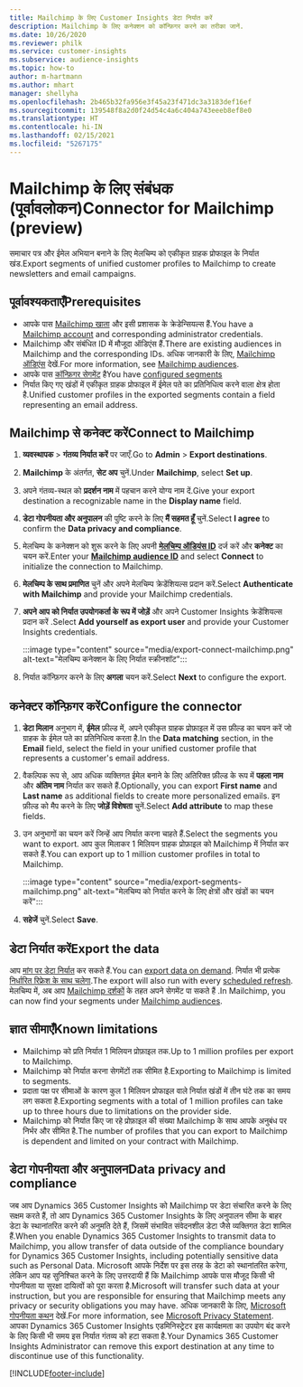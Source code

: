 ```yaml
---
title: Mailchimp के लिए Customer Insights डेटा निर्यात करें
description: Mailchimp के लिए कनेक्शन को कॉन्फ़िगर करने का तरीका जानें.
ms.date: 10/26/2020
ms.reviewer: philk
ms.service: customer-insights
ms.subservice: audience-insights
ms.topic: how-to
author: m-hartmann
ms.author: mhart
manager: shellyha
ms.openlocfilehash: 2b465b32fa956e3f45a23f471dc3a3183def16ef
ms.sourcegitcommit: 139548f8a2d0f24d54c4a6c404a743eeeb8ef8e0
ms.translationtype: HT
ms.contentlocale: hi-IN
ms.lasthandoff: 02/15/2021
ms.locfileid: "5267175"
---
```

# <a name="connector-for-mailchimp-preview"></a><span data-ttu-id="d9654-103">Mailchimp के लिए संबंधक (पूर्वावलोकन)</span><span class="sxs-lookup"><span data-stu-id="d9654-103">Connector for Mailchimp (preview)</span></span>

<span data-ttu-id="d9654-104">समाचार पत्र और ईमेल अभियान बनाने के लिए मेलचिम्प को एकीकृत ग्राहक प्रोफाइल के निर्यात खंड.</span><span class="sxs-lookup"><span data-stu-id="d9654-104">Export segments of unified customer profiles to Mailchimp to create newsletters and email campaigns.</span></span>

## <a name="prerequisites"></a><span data-ttu-id="d9654-105">पूर्वावश्यकताएँ</span><span class="sxs-lookup"><span data-stu-id="d9654-105">Prerequisites</span></span>

-   <span data-ttu-id="d9654-106">आपके पास [Mailchimp खाता](https://mailchimp.com/) और इसी प्रशासक के क्रेडेन्सियल्स हैं.</span><span class="sxs-lookup"><span data-stu-id="d9654-106">You have a [Mailchimp account](https://mailchimp.com/) and corresponding administrator credentials.</span></span>
-   <span data-ttu-id="d9654-107">Mailchimp और संबंधित ID में मौजूदा ऑडिएंस हैं.</span><span class="sxs-lookup"><span data-stu-id="d9654-107">There are existing audiences in Mailchimp and the corresponding IDs.</span></span> <span data-ttu-id="d9654-108">अधिक जानकारी के लिए, [Mailchimp ऑडिएंस](https://mailchimp.com/help/create-audience/) देखें.</span><span class="sxs-lookup"><span data-stu-id="d9654-108">For more information, see [Mailchimp audiences](https://mailchimp.com/help/create-audience/).</span></span>
-   <span data-ttu-id="d9654-109">आपके पास [कॉन्फ़िगर सेगमेंट](segments.md) है</span><span class="sxs-lookup"><span data-stu-id="d9654-109">You have [configured segments](segments.md)</span></span>
-   <span data-ttu-id="d9654-110">निर्यात किए गए खंडों में एकीकृत ग्राहक प्रोफाइल में ईमेल पते का प्रतिनिधित्व करने वाला क्षेत्र होता है.</span><span class="sxs-lookup"><span data-stu-id="d9654-110">Unified customer profiles in the exported segments contain a field representing an email address.</span></span>

## <a name="connect-to-mailchimp"></a><span data-ttu-id="d9654-111">Mailchimp से कनेक्ट करें</span><span class="sxs-lookup"><span data-stu-id="d9654-111">Connect to Mailchimp</span></span>

1. <span data-ttu-id="d9654-112">**व्यवस्थापक** > **गंतव्य निर्यात करें** पर जाएँ.</span><span class="sxs-lookup"><span data-stu-id="d9654-112">Go to **Admin** > **Export destinations**.</span></span>

1. <span data-ttu-id="d9654-113">**Mailchimp** के अंतर्गत, **सेट अप** चुनें.</span><span class="sxs-lookup"><span data-stu-id="d9654-113">Under **Mailchimp**, select **Set up**.</span></span>

1. <span data-ttu-id="d9654-114">अपने गंतव्य-स्थल को **प्रदर्शन नाम** में पहचान करने योग्य नाम दें.</span><span class="sxs-lookup"><span data-stu-id="d9654-114">Give your export destination a recognizable name in the **Display name** field.</span></span>

1. <span data-ttu-id="d9654-115">**डेटा गोपनीयता और अनुपालन** की पुष्टि करने के लिए **मैं सहमत हूँ** चुनें.</span><span class="sxs-lookup"><span data-stu-id="d9654-115">Select **I agree** to confirm the **Data privacy and compliance**.</span></span>

1. <span data-ttu-id="d9654-116">मेलचिम्प के कनेक्शन को शुरू करने के लिए अपनी **[मेलचिम्प ऑडियंस ID](https://mailchimp.com/help/find-audience-id/)** दर्ज करें और **कनेक्ट** का चयन करें.</span><span class="sxs-lookup"><span data-stu-id="d9654-116">Enter your **[Mailchimp audience ID](https://mailchimp.com/help/find-audience-id/)** and select **Connect** to initialize the connection to Mailchimp.</span></span>

1. <span data-ttu-id="d9654-117">**मेलचिम्प के साथ प्रमाणित** चुनें और अपने मेलचिम्प क्रेडेंशियल्स प्रदान करें.</span><span class="sxs-lookup"><span data-stu-id="d9654-117">Select **Authenticate with Mailchimp** and provide your Mailchimp credentials.</span></span>

1. <span data-ttu-id="d9654-118">**अपने आप को निर्यात उपयोगकर्ता के रूप में जोड़ें** और अपने Customer Insights क्रेडेंशियल्स प्रदान करें .</span><span class="sxs-lookup"><span data-stu-id="d9654-118">Select **Add yourself as export user** and provide your Customer Insights credentials.</span></span>

   :::image type="content" source="media/export-connect-mailchimp.png" alt-text="मेलचिम्प कनेक्शन के लिए निर्यात स्क्रीनशॉट":::

1. <span data-ttu-id="d9654-120">निर्यात कॉन्फ़िगर करने के लिए **अगला** चयन करें.</span><span class="sxs-lookup"><span data-stu-id="d9654-120">Select **Next** to configure the export.</span></span>

## <a name="configure-the-connector"></a><span data-ttu-id="d9654-121">कनेक्टर कॉन्फ़िगर करें</span><span class="sxs-lookup"><span data-stu-id="d9654-121">Configure the connector</span></span>

1. <span data-ttu-id="d9654-122">**डेटा मिलान** अनुभाग में, **ईमेल** फ़ील्ड में, अपने एकीकृत ग्राहक प्रोफ़ाइल में उस फ़ील्ड का चयन करें जो ग्राहक के ईमेल पते का प्रतिनिधित्व करता है.</span><span class="sxs-lookup"><span data-stu-id="d9654-122">In the **Data matching** section, in the **Email** field, select the field in your unified customer profile that represents a customer's email address.</span></span> 

1. <span data-ttu-id="d9654-123">वैकल्पिक रूप से, आप अधिक व्यक्तिगत ईमेल बनाने के लिए अतिरिक्त फ़ील्ड के रूप में **पहला नाम** और **अंतिम नाम** निर्यात कर सकते हैं.</span><span class="sxs-lookup"><span data-stu-id="d9654-123">Optionally, you can export **First name** and **Last name** as additional fields to create more personalized emails.</span></span> <span data-ttu-id="d9654-124">इन फ़ील्ड को मैप करने के लिए **जोड़ें विशेषता** चुनें.</span><span class="sxs-lookup"><span data-stu-id="d9654-124">Select **Add attribute** to map these fields.</span></span>

1. <span data-ttu-id="d9654-125">उन अनुभागों का चयन करें जिन्हें आप निर्यात करना चाहते हैं.</span><span class="sxs-lookup"><span data-stu-id="d9654-125">Select the segments you want to export.</span></span> <span data-ttu-id="d9654-126">आप कुल मिलाकर 1 मिलियन ग्राहक प्रोफ़ाइल को Mailchimp में निर्यात कर सकते हैं.</span><span class="sxs-lookup"><span data-stu-id="d9654-126">You can export up to 1 million customer profiles in total to Mailchimp.</span></span>

   :::image type="content" source="media/export-segments-mailchimp.png" alt-text="मेलचिम्प को निर्यात करने के लिए क्षेत्रों और खंडों का चयन करें":::

1. <span data-ttu-id="d9654-128">**सहेजें** चुनें.</span><span class="sxs-lookup"><span data-stu-id="d9654-128">Select **Save**.</span></span>

## <a name="export-the-data"></a><span data-ttu-id="d9654-129">डेटा निर्यात करें</span><span class="sxs-lookup"><span data-stu-id="d9654-129">Export the data</span></span>

<span data-ttu-id="d9654-130">आप [मांग पर डेटा निर्यात](export-destinations.md) कर सकते हैं.</span><span class="sxs-lookup"><span data-stu-id="d9654-130">You can [export data on demand](export-destinations.md).</span></span> <span data-ttu-id="d9654-131">निर्यात भी प्रत्येक [निर्धारित रिफ्रेश के साथ चलेगा](system.md#schedule-tab).</span><span class="sxs-lookup"><span data-stu-id="d9654-131">The export will also run with every [scheduled refresh](system.md#schedule-tab).</span></span> <span data-ttu-id="d9654-132">मेलचिम्प में, अब आप [Mailchimp दर्शकों](https://mailchimp.com/help/create-audience/) के तहत अपने सेगमेंट पा सकते हैं .</span><span class="sxs-lookup"><span data-stu-id="d9654-132">In Mailchimp, you can now find your segments under [Mailchimp audiences](https://mailchimp.com/help/create-audience/).</span></span>

## <a name="known-limitations"></a><span data-ttu-id="d9654-133">ज्ञात सीमाएँ</span><span class="sxs-lookup"><span data-stu-id="d9654-133">Known limitations</span></span>

- <span data-ttu-id="d9654-134">Mailchimp को प्रति निर्यात 1 मिलियन प्रोफ़ाइल तक.</span><span class="sxs-lookup"><span data-stu-id="d9654-134">Up to 1 million profiles per export to Mailchimp.</span></span>
- <span data-ttu-id="d9654-135">Mailchimp को निर्यात करना सेगमेंटों तक सीमित है.</span><span class="sxs-lookup"><span data-stu-id="d9654-135">Exporting to Mailchimp is limited to segments.</span></span>
- <span data-ttu-id="d9654-136">प्रदाता पक्ष पर सीमाओं के कारण कुल 1 मिलियन प्रोफाइल वाले निर्यात खंडों में तीन घंटे तक का समय लग सकता है.</span><span class="sxs-lookup"><span data-stu-id="d9654-136">Exporting segments with a total of 1 million profiles can take up to three hours due to limitations on the provider side.</span></span> 
- <span data-ttu-id="d9654-137">Mailchimp को निर्यात किए जा रहे प्रोफ़ाइल की संख्या Mailchimp के साथ आपके अनुबंध पर निर्भर और सीमित है.</span><span class="sxs-lookup"><span data-stu-id="d9654-137">The number of profiles that you can export to Mailchimp is dependent and limited on your contract with Mailchimp.</span></span>

## <a name="data-privacy-and-compliance"></a><span data-ttu-id="d9654-138">डेटा गोपनीयता और अनुपालन</span><span class="sxs-lookup"><span data-stu-id="d9654-138">Data privacy and compliance</span></span>

<span data-ttu-id="d9654-139">जब आप Dynamics 365 Customer Insights को Mailchimp पर डेटा संचारित करने के लिए सक्षम करते हैं, तो आप Dynamics 365 Customer Insights के लिए अनुपालन सीमा के बाहर डेटा के स्थानांतरित करने की अनुमति देते हैं, जिसमें संभावित संवेदनशील डेटा जैसे व्यक्तिगत डेटा शामिल हैं.</span><span class="sxs-lookup"><span data-stu-id="d9654-139">When you enable Dynamics 365 Customer Insights to transmit data to Mailchimp, you allow transfer of data outside of the compliance boundary for Dynamics 365 Customer Insights, including potentially sensitive data such as Personal Data.</span></span> <span data-ttu-id="d9654-140">Microsoft आपके निर्देश पर इस तरह के डेटा को स्थानांतरित करेगा, लेकिन आप यह सुनिश्चित करने के लिए उत्तरदायी हैं कि Mailchimp आपके पास मौजूद किसी भी गोपनीयता या सुरक्षा दायित्वों को पूरा करता है.</span><span class="sxs-lookup"><span data-stu-id="d9654-140">Microsoft will transfer such data at your instruction, but you are responsible for ensuring that Mailchimp meets any privacy or security obligations you may have.</span></span> <span data-ttu-id="d9654-141">अधिक जानकारी के लिए, [Microsoft गोपनीयता कथन](https://go.microsoft.com/fwlink/?linkid=396732) देखें.</span><span class="sxs-lookup"><span data-stu-id="d9654-141">For more information, see [Microsoft Privacy Statement](https://go.microsoft.com/fwlink/?linkid=396732).</span></span>
<span data-ttu-id="d9654-142">आपका Dynamics 365 Customer Insights एडमिनिस्ट्रेटर इस कार्यक्षमता का उपयोग बंद करने के लिए किसी भी समय इस निर्यात गंतव्य को हटा सकता है.</span><span class="sxs-lookup"><span data-stu-id="d9654-142">Your Dynamics 365 Customer Insights Administrator can remove this export destination at any time to discontinue use of this functionality.</span></span>


[!INCLUDE[footer-include](../includes/footer-banner.md)]